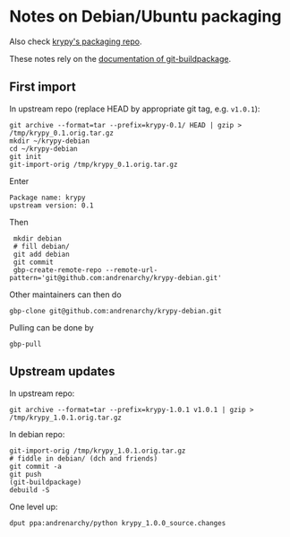 # Notes on Debian/Ubuntu packaging

Also check [krypy's packaging repo](https://github.com/andrenarchy/krypy-debian).

These notes rely on the [documentation of git-buildpackage](https://honk.sigxcpu.org/piki/projects/git-buildpackage/).

## First import
In upstream repo (replace HEAD by appropriate git tag, e.g. `v1.0.1`):
```
git archive --format=tar --prefix=krypy-0.1/ HEAD | gzip > /tmp/krypy_0.1.orig.tar.gz
mkdir ~/krypy-debian
cd ~/krypy-debian
git init
git-import-orig /tmp/krypy_0.1.orig.tar.gz
```
Enter
```
Package name: krypy
upstream version: 0.1
```
Then
```
 mkdir debian
 # fill debian/
 git add debian
 git commit
 gbp-create-remote-repo --remote-url-pattern='git@github.com:andrenarchy/krypy-debian.git'
```
Other maintainers can then do
```
gbp-clone git@github.com:andrenarchy/krypy-debian.git
```
Pulling can be done by
```
gbp-pull
```

## Upstream updates
In upstream repo:
```
git archive --format=tar --prefix=krypy-1.0.1 v1.0.1 | gzip > /tmp/krypy_1.0.1.orig.tar.gz
```
In debian repo:
```
git-import-orig /tmp/krypy_1.0.1.orig.tar.gz
# fiddle in debian/ (dch and friends)
git commit -a
git push
(git-buildpackage)
debuild -S
```
One level up:
```
dput ppa:andrenarchy/python krypy_1.0.0_source.changes
```
